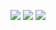 <div align="center">
  
  [![](https://img.shields.io/badge/-choijoung1479@gmail.com-EA4335?style=for-the-badge&logo=Gmail&logoColor=fcfcfc)](mailto:choijoung1479@gmail.com)
  [![](https://dcbadge.vercel.app/api/shield/541524642662318080)](mailto:cheesesand)
  [![](https://img.shields.io/badge/-cheesesand_-9146FF?style=for-the-badge&logo=Twitch&logoColor=fcfcfc)]([mailto:choijoung1479@gmail.com](https://www.twitch.tv/cheesesand_)https://www.twitch.tv/cheesesand_)
</div>
